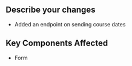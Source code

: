 ## Describe your changes
- Added an endpoint on sending course dates

## Key Components Affected
- Form